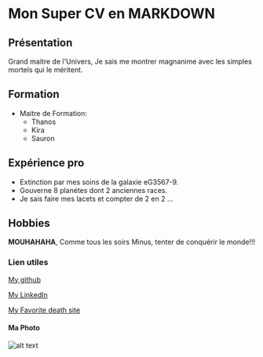 # **Mon Super CV en MARKDOWN**

## __Présentation__

Grand maitre de l'Univers, Je sais me montrer magnanime avec les simples mortels qui le méritent.

## __Formation__

* Maitre de Formation: 
    * Thanos
    * Kira
    * Sauron

## __Expérience pro__

* Extinction par mes soins de la galaxie eG3567-9.
* Gouverne 8 planétes dont 2 anciennes races.
* Je sais faire mes lacets et compter de 2 en 2 ...

## __Hobbies__

**MOUHAHAHA**, Comme tous les soirs Minus, tenter de conquérir le monde!!!

### __Lien utiles__ 

[My github](https://github.com/RomainMarca)

[My LinkedIn](https://www.linkedin.com/in/romain-marca-527469168/)

[My Favorite death site](https://disney.fr/)

#### __Ma Photo__

![alt text](http://fr.web.img6.acsta.net/r_1280_720/medias/nmedia/18/36/09/16/18452089.jpg)

